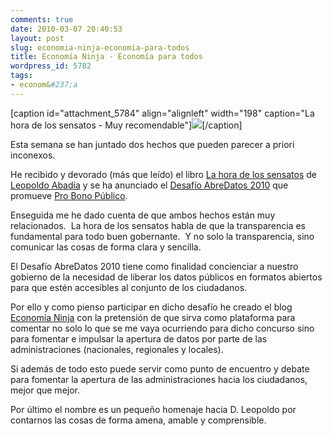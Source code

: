 ```yaml
---
comments: true
date: 2010-03-07 20:40:53
layout: post
slug: economia-ninja-economia-para-todos
title: Economía Ninja - Economía para todos
wordpress_id: 5782
tags:
- econom&#237;a
---
```


[caption id="attachment_5784" align="alignleft" width="198" caption="La hora de los sensatos - Muy recomendable"][![](http://blog.alvareznavarro.es/wp-content/uploads/2010/03/sensatos.png)](http://www.leopoldoabadia.com/viral.php)[/caption]

Esta semana se han juntado dos hechos que pueden parecer a priori inconexos.

He recibido y devorado (más que leído) el libro [La hora de los sensatos](http://www.leopoldoabadia.com/viral.php) de [Leopoldo Abadía](http://www.leopoldoabadia.com/) y se ha anunciado el [Desafío AbreDatos 2010](http://www.abredatos.es/) que promueve [Pro Bono Público](http://blog.probp.org/).

Enseguida me he dado cuenta de que ambos hechos están muy relacionados.  La hora de los sensatos habla de que la transparencia es fundamental para todo buen gobernante.  Y no solo la transparencia, sino comunicar las cosas de forma clara y sencilla.

El Desafío AbreDatos 2010 tiene como finalidad concienciar a nuestro gobierno de la necesidad de liberar los datos públicos en formatos abiertos para que estén accesibles al conjunto de los ciudadanos.

Por ello y como pienso participar en dicho desafío he creado el blog [Economía Ninja](http://www.economianinja.es) con la pretensión de que sirva como plataforma para comentar no solo lo que se me vaya ocurriendo para dicho concurso sino para fomentar e impulsar la apertura de datos por parte de las administraciones (nacionales, regionales y locales).

Si además de todo esto puede servir como punto de encuentro y debate para fomentar la apertura de las administraciones hacia los ciudadanos, mejor que mejor.

Por último el nombre es un pequeño homenaje hacia D. Leopoldo por contarnos las cosas de forma amena, amable y comprensible.
